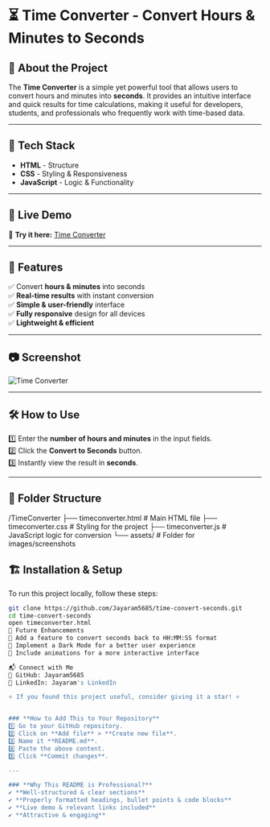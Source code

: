 # ⏳ Time Converter - Convert Hours & Minutes to Seconds

## 🌟 About the Project  
The **Time Converter** is a simple yet powerful tool that allows users to convert hours and minutes into **seconds**. It provides an intuitive interface and quick results for time calculations, making it useful for developers, students, and professionals who frequently work with time-based data.

---

## 🔹 Tech Stack  
- **HTML** - Structure  
- **CSS** - Styling & Responsiveness  
- **JavaScript** - Logic & Functionality  

---

## 🚀 Live Demo  
🔗 **Try it here:** [Time Converter](#) 

---

## 📌 Features  
✅ Convert **hours & minutes** into seconds  
✅ **Real-time results** with instant conversion  
✅ **Simple & user-friendly** interface  
✅ **Fully responsive** design for all devices  
✅ **Lightweight & efficient**  

---

## 📷 Screenshot  
![Time Converter](https://github.com/Jayaram5685/time-convert-seconds/blob/main/Screenshot%202025-02-23%20165907.png)  


---

## 🛠️ How to Use  
1️⃣ Enter the **number of hours and minutes** in the input fields.  
2️⃣ Click the **Convert to Seconds** button.  
3️⃣ Instantly view the result in **seconds**.  

---

## 📂 Folder Structure  
/TimeConverter ├── timeconverter.html # Main HTML file ├── timeconverter.css # Styling for the project ├── timeconverter.js # JavaScript logic for conversion └── assets/ # Folder for images/screenshots



## 🏗️ Installation & Setup  
To run this project locally, follow these steps:  

```bash
git clone https://github.com/Jayaram5685/time-convert-seconds.git
cd time-convert-seconds
open timeconverter.html
📌 Future Enhancements
🔹 Add a feature to convert seconds back to HH:MM:SS format
🔹 Implement a Dark Mode for a better user experience
🔹 Include animations for a more interactive interface

📬 Connect with Me
💼 GitHub: Jayaram5685
🔗 LinkedIn: Jayaram's LinkedIn

⭐ If you found this project useful, consider giving it a star! ⭐


### **How to Add This to Your Repository**  
1️⃣ Go to your GitHub repository.  
2️⃣ Click on **Add file** > **Create new file**.  
3️⃣ Name it **README.md**.  
4️⃣ Paste the above content.  
5️⃣ Click **Commit changes**.  

---

### **Why This README is Professional?**  
✔️ **Well-structured & clear sections**  
✔️ **Properly formatted headings, bullet points & code blocks**  
✔️ **Live demo & relevant links included**  
✔️ **Attractive & engaging**  
